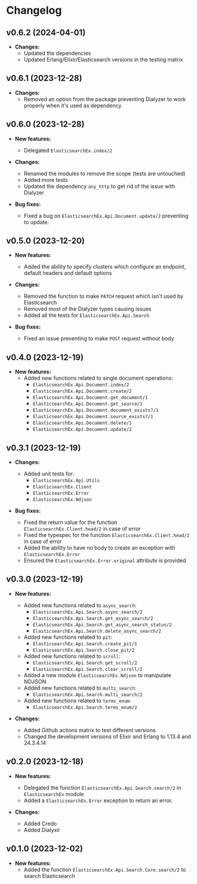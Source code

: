# Changelog


## v0.6.2 (2024-04-01)

* **Changes:**
  * Updated the dependencies
  * Updated Erlang/Elixir/Elasticsearch versions in the testing matrix

## v0.6.1 (2023-12-28)

* **Changes:**
  * Removed an option from the package preventing Dialyzer to work properly when it's used as dependency

## v0.6.0 (2023-12-28)

* **New features:**
  * Delegated `ElasticsearchEx.index/2`

* **Changes:**
  * Renamed the modules to remove the scope (tests are untouched)
  * Added more tests
  * Updated the dependency `any_http` to get rid of the issue with Dialyzer

* **Bug fixes:**
  * Fixed a bug on `ElasticsearchEx.Api.Document.update/2` preventing to update.

## v0.5.0 (2023-12-20)

* **New features:**
  * Added the ability to specify clusters which configure an endpoint, default headers and default
  options

* **Changes:**
  * Removed the function to make `PATCH` request which isn't used by Elasticsearch
  * Removed most of the Dialyzer types causing issues
  * Added all the tests for `ElasticsearchEx.Api.Search`

* **Bug fixes:**
  * Fixed an issue preventing to make `POST` request without body

## v0.4.0 (2023-12-19)

* **New features:**
  * Added new functions related to single document operations:
    * `ElasticsearchEx.Api.Document.index/2`
    * `ElasticsearchEx.Api.Document.create/2`
    * `ElasticsearchEx.Api.Document.get_document/1`
    * `ElasticsearchEx.Api.Document.get_source/1`
    * `ElasticsearchEx.Api.Document.document_exists?/1`
    * `ElasticsearchEx.Api.Document.source_exists?/1`
    * `ElasticsearchEx.Api.Document.delete/1`
    * `ElasticsearchEx.Api.Document.update/2`

## v0.3.1 (2023-12-19)

* **Changes:**
  * Added unit tests for:
    * `ElasticsearchEx.Api.Utils`
    * `ElasticsearchEx.Client`
    * `ElasticsearchEx.Error`
    * `ElasticsearchEx.Ndjson`

* **Bug fixes:**
  * Fixed the return value for the function `ElasticsearchEx.Client.head/2` in case of error
  * Fixed the typespec for the function `ElasticsearchEx.Client.head/2` in case of error
  * Added the ability to have no body to create an exception with `ElasticsearchEx.Error`
  * Ensured the `ElasticsearchEx.Error.original` attribute is provided

## v0.3.0 (2023-12-19)

* **New features:**
  * Added new functions related to `async_search`:
    - `ElasticsearchEx.Api.Search.async_search/2`
    - `ElasticsearchEx.Api.Search.get_async_search/2`
    - `ElasticsearchEx.Api.Search.get_async_search_status/2`
    - `ElasticsearchEx.Api.Search.delete_async_search/2`
  * Added new functions related to `pit`:
    - `ElasticsearchEx.Api.Search.create_pit/1`
    - `ElasticsearchEx.Api.Search.close_pit/2`
  * Added new functions related to `scroll`:
    - `ElasticsearchEx.Api.Search.get_scroll/2`
    - `ElasticsearchEx.Api.Search.clear_scroll/2`
  * Added a new module `ElasticsearchEx.Ndjson` to manipulate NDJSON
  * Added new functions related to `multi_search`:
    - `ElasticsearchEx.Api.Search.multi_search/2`
  * Added new functions related to `terms_enum`:
    - `ElasticsearchEx.Api.Search.terms_enum/2`

* **Changes:**
  * Added Github actions matrix to test different versions
  * Changed the development versions of Elixir and Erlang to 1.13.4 and 24.3.4.14

## v0.2.0 (2023-12-18)

* **New features:**
  * Delegated the function `ElasticsearchEx.Api.Search.search/2` in `ElasticsearchEx` module
  * Added a `ElasticsearchEx.Error` exception to return an error.

* **Changes:**
  * Added Credo
  * Added Dialyxir

## v0.1.0 (2023-12-02)

* **New features:**
  * Added the function `ElasticsearchEx.Api.Search.Core.search/2` to search Elasticsearch
